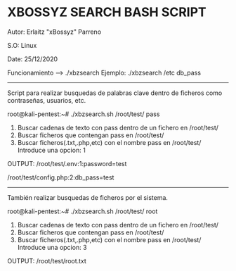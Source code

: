 # XBOSSYZ SEARCH BASH SCRIPT

Autor: Erlaitz "xBossyz" Parreno

S.O: Linux

Date: 25/12/2020

Funcionamiento --> ./xbzsearch <Ruta> <Cadena a buscar> 
Ejemplo: ./xbzsearch /etc db_pass 

____________________________________________________________________

Script para realizar busquedas de palabras clave dentro de ficheros como contraseñas, usuarios, etc.

root@kali-pentest:~# ./xbzsearch.sh /root/test/ pass
1) Buscar cadenas de texto con pass dentro de un fichero en /root/test/   
2) Buscar ficheros que contengan pass en /root/test/                      
3) Buscar ficheros(.txt,.php,etc) con el nombre pass en /root/test/       
Introduce una opcion: 1

OUTPUT:
/root/test/.env:1:password=test

/root/test/config.php:2:db_pass=test

___________________________________________________________________

También realizar busquedas de ficheros por el sistema.

root@kali-pentest:~# ./xbzsearch.sh /root/test/ root
1) Buscar cadenas de texto con pass dentro de un fichero en /root/test/   
2) Buscar ficheros que contengan pass en /root/test/                      
3) Buscar ficheros(.txt,.php,etc) con el nombre pass en /root/test/       
Introduce una opcion: 3

OUTPUT:
/root/test/root.txt
